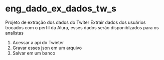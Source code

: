 # eng_dado_ex_dados_tw_s
Projeto de extração dos dados do Twiter
Extrair dados dos usuários trocados com o perfil da Alura, esses dados serão disponiblzados para os analistas
1) Acessar a api do Twieter 
2) Gravar esses json em um arquivo 
3) Salvar em  um banco
